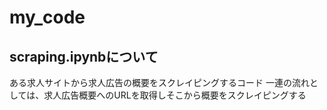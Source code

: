 # my_code

## scraping.ipynbについて
ある求人サイトから求人広告の概要をスクレイピングするコード
一連の流れとしては、求人広告概要へのURLを取得しそこから概要をスクレイピングする